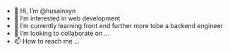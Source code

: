 - 👋 Hi, I’m @husainsyn
- 👀 I’m interested in web development
- 🌱 I’m currently learning front end further more tobe a backend engineer
- 💞️ I’m looking to collaborate on ...
- 📫 How to reach me ...

<!---
husainsyn/husainsyn is a ✨ special ✨ repository because its `README.md` (this file) appears on your GitHub profile.
You can click the Preview link to take a look at your changes.
--->
